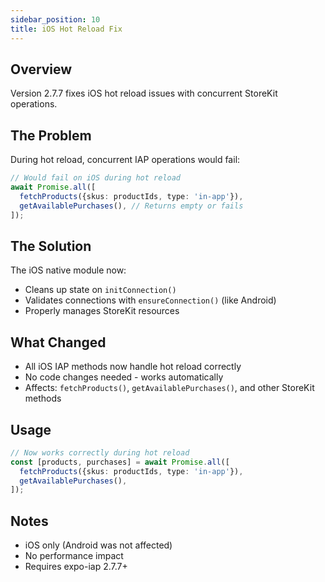 ```yaml
---
sidebar_position: 10
title: iOS Hot Reload Fix
---
```


## Overview

Version 2.7.7 fixes iOS hot reload issues with concurrent StoreKit operations.

## The Problem

During hot reload, concurrent IAP operations would fail:

```typescript
// Would fail on iOS during hot reload
await Promise.all([
  fetchProducts({skus: productIds, type: 'in-app'}),
  getAvailablePurchases(), // Returns empty or fails
]);
```

## The Solution

The iOS native module now:

- Cleans up state on `initConnection()`
- Validates connections with `ensureConnection()` (like Android)
- Properly manages StoreKit resources

## What Changed

- All iOS IAP methods now handle hot reload correctly
- No code changes needed - works automatically
- Affects: `fetchProducts()`, `getAvailablePurchases()`, and other StoreKit methods

## Usage

```typescript
// Now works correctly during hot reload
const [products, purchases] = await Promise.all([
  fetchProducts({skus: productIds, type: 'in-app'}),
  getAvailablePurchases(),
]);
```

## Notes

- iOS only (Android was not affected)
- No performance impact
- Requires expo-iap 2.7.7+

